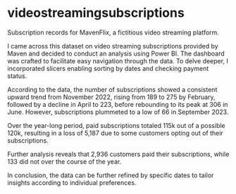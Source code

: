 # videostreamingsubscriptions
Subscription records for MavenFlix, a fictitious video streaming platform. 

I came across this dataset on video streaming subscriptions provided by Maven and decided to conduct an analysis using Power BI. The dashboard was crafted to facilitate easy navigation through the data. To delve deeper, I incorporated slicers enabling sorting by dates and checking payment status.

According to the data, the number of subscriptions showed a consistent upward trend from November 2022, rising from 189 to 275 by February, followed by a decline in April to 223, before rebounding to its peak at 306 in June. However, subscriptions plummeted to a low of 66 in September 2023.

Over the year-long period, paid subscriptions totaled 115k out of a possible 120k, resulting in a loss of 5,187 due to some customers opting out of their subscriptions.

Further analysis reveals that 2,936 customers paid their subscriptions, while 133 did not over the course of the year.

In conclusion, the data can be further refined by specific dates to tailor insights according to individual preferences.

